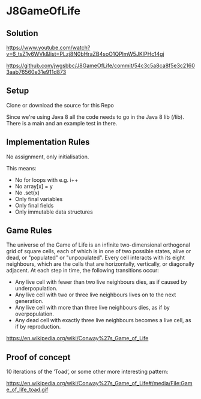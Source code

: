 # J8GameOfLife

## Solution

https://www.youtube.com/watch?v=6_tsZ1y6WVk&list=PLzj8N0bHraZB4soO1QPlmW5JKIPHc14gj

https://github.com/jwgsbbc/J8GameOfLife/commit/54c3c5a8ca8f5e3c21603aab76560e31e911d873

## Setup

Clone or download the source for this Repo

Since we're using Java 8 all the code needs to go in the Java 8 lib (/lib). There is a main and an example test in there.

## Implementation Rules

No assignment, only initialisation.

This means:
* No for loops with e.g. i++
* No array[x] = y
* No .set(x)
* Only final variables
* Only final fields
* Only immutable data structures

## Game Rules

The universe of the Game of Life is an infinite two-dimensional orthogonal grid of square cells, each of which is in one of two possible states, alive or dead, or "populated" or "unpopulated". Every cell interacts with its eight neighbours, which are the cells that are horizontally, vertically, or diagonally adjacent. At each step in time, the following transitions occur:

* Any live cell with fewer than two live neighbours dies, as if caused by underpopulation.
* Any live cell with two or three live neighbours lives on to the next generation.
* Any live cell with more than three live neighbours dies, as if by overpopulation.
* Any dead cell with exactly three live neighbours becomes a live cell, as if by reproduction.

https://en.wikipedia.org/wiki/Conway%27s_Game_of_Life

## Proof of concept

10 iterations of the ‘Toad’, or some other more interesting pattern:

https://en.wikipedia.org/wiki/Conway%27s_Game_of_Life#/media/File:Game_of_life_toad.gif


